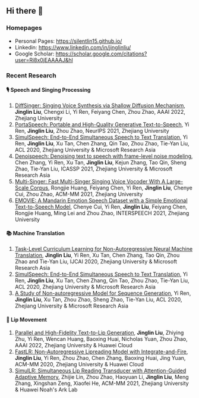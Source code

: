 ## Hi there 👋

### Homepages
- Personal Pages: https://silentlin15.github.io/
- Linkedin: https://www.linkedin.com/in/jinglinliu/
- Google Scholar: https://scholar.google.com/citations?user=Ri8x0jEAAAAJ&hl

### Recent Research
#### 🎙 Speech and Singing Processing
1. [DiffSinger: Singing Voice Synthesis via Shallow Diffusion Mechanism](https://arxiv.org/abs/2105.02446), **Jinglin Liu**, Chengxi Li, Yi Ren, Feiyang Chen, Zhou Zhao, AAAI 2022, Zhejiang University
1. [PortaSpeech: Portable and High-Quality Generative Text-to-Speech](https://proceedings.neurips.cc/paper/2021/hash/748d6b6ed8e13f857ceaa6cfbdca14b8-Abstract.html), Yi Ren, **Jinglin Liu**, Zhou Zhao, NeurIPS 2021, Zhejiang University
1. [SimulSpeech: End-to-End Simultaneous Speech to Text Translation](https://www.aclweb.org/anthology/2020.acl-main.350), Yi Ren, **Jinglin Liu**, Xu Tan, Chen Zhang, Qin Tao, Zhou Zhao, Tie-Yan Liu, ACL 2020, Zhejiang University & Microsoft Research Asia
1. [Denoispeech: Denoising text to speech with frame-level noise modeling](https://ieeexplore.ieee.org/abstract/document/9413934/), Chen Zhang, Yi Ren, Xu Tan, **Jinglin Liu**, Kejun Zhang, Tao Qin, Sheng Zhao, Tie-Yan Liu, ICASSP 2021, Zhejiang University & Microsoft Research Asia
1. [Multi-Singer: Fast Multi-Singer Singing Voice Vocoder With A Large-Scale Corpus](https://dl.acm.org/doi/abs/10.1145/3474085.3475437), Rongjie Huang, Feiyang Chen, Yi Ren, **Jinglin Liu**, Chenye Cui, Zhou Zhao, ACM-MM 2021, Zhejiang University
1. [EMOVIE: A Mandarin Emotion Speech Dataset with a Simple Emotional Text-to-Speech Model](https://arxiv.org/abs/2106.09317), Chenye Cui, Yi Ren, **Jinglin Liu**, Feiyang Chen, Rongjie Huang, Ming Lei and Zhou Zhao, INTERSPEECH 2021, Zhejiang University

#### 📚 Machine Translation 
1. [Task-Level Curriculum Learning for Non-Autoregressive Neural Machine Translation](https://www.ijcai.org/Proceedings/2020/0534.pdf), **Jinglin Liu**, Yi Ren, Xu Tan, Chen Zhang, Tao Qin, Zhou Zhao and Tie-Yan Liu, IJCAI 2020, Zhejiang University & Microsoft Research Asia
1. [SimulSpeech: End-to-End Simultaneous Speech to Text Translation](https://www.aclweb.org/anthology/2020.acl-main.350), Yi Ren, **Jinglin Liu**, Xu Tan, Chen Zhang, Qin Tao, Zhou Zhao, Tie-Yan Liu, ACL 2020, Zhejiang University & Microsoft Research Asia
1. [A Study of Non-autoregressive Model for Sequence Generation](https://arxiv.org/abs/2004.10454), Yi Ren, **Jinglin Liu**, Xu Tan, Zhou Zhao, Sheng Zhao, Tie-Yan Liu, ACL 2020, Zhejiang University & Microsoft Research Asia


#### 💬 Lip Movement
1. [Parallel and High-Fidelity Text-to-Lip Generation](https://arxiv.org/abs/2107.06831), **Jinglin Liu**, Zhiying Zhu, Yi Ren, Wencan Huang, Baoxing Huai, Nicholas Yuan, Zhou Zhao, AAAI 2022, Zhejiang University & Huawei Cloud
1. [FastLR: Non-Autoregressive Lipreading Model with Integrate-and-Fire](https://arxiv.org/abs/2008.02516), **Jinglin Liu**, Yi Ren, Zhou Zhao, Chen Zhang, Baoxing Huai, Jing Yuan, ACM-MM 2020, Zhejiang University & Huawei Cloud
1. [SimulLR: Simultaneous Lip Reading Transducer with Attention-Guided Adaptive Memory](https://dl.acm.org/doi/abs/10.1145/3474085.3475220), Zhijie Lin, Zhou Zhao, Haoyuan Li, **Jinglin Liu**, Meng Zhang, Xingshan Zeng, Xiaofei He, ACM-MM 2021, Zhejiang University & Huawei Noah's Ark Lab

